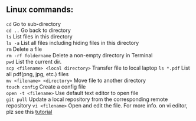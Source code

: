 ## Linux commands:
``` cd ``` Go to sub-directory  
``` cd .. ``` Go back to directory  
``` ls ``` List files in this directory  
``` ls -a ``` List all files including hiding files in this directory  
``` rm ``` Delete a file  
``` rm -rf foldername ``` Delete a non-empty directory in Terminal  
``` pwd ``` List the current dir.  
``` scp <filename> <local directory> ``` Transfer file to local laptop
``` ls *.pdf ``` List all pdf(png, jpg, etc.) files  
``` mv <filename> <directory> ``` Move file to another directory  
``` touch config ``` Create a config file  
``` open -t <filename> ``` Use default text editor to open file    
``` git pull ``` Update a local repository from the corresponding remote repository
``` vi <filename> ``` Open and edit the file. For more info. on vi editor, plz see this [tutorial](https://www.cs.colostate.edu/helpdocs/vi.html)
